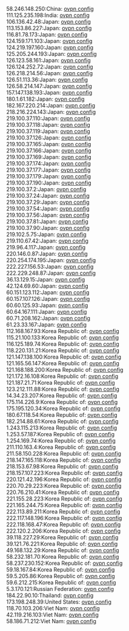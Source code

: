 58.246.148.250:China: [ovpn config](vpn/58_246_148_250.ovpn)  
111.125.235.198:India: [ovpn config](vpn/111_125_235_198.ovpn)  
106.136.42.48:Japan: [ovpn config](vpn/106_136_42_48.ovpn)  
113.153.86.227:Japan: [ovpn config](vpn/113_153_86_227.ovpn)  
116.81.78.173:Japan: [ovpn config](vpn/116_81_78_173.ovpn)  
124.159.171.103:Japan: [ovpn config](vpn/124_159_171_103.ovpn)  
124.219.197.160:Japan: [ovpn config](vpn/124_219_197_160.ovpn)  
125.205.244.193:Japan: [ovpn config](vpn/125_205_244_193.ovpn)  
126.123.58.161:Japan: [ovpn config](vpn/126_123_58_161.ovpn)  
126.124.252.72:Japan: [ovpn config](vpn/126_124_252_72.ovpn)  
126.218.214.56:Japan: [ovpn config](vpn/126_218_214_56.ovpn)  
126.51.113.36:Japan: [ovpn config](vpn/126_51_113_36.ovpn)  
126.58.214.147:Japan: [ovpn config](vpn/126_58_214_147.ovpn)  
157.147.138.193:Japan: [ovpn config](vpn/157_147_138_193.ovpn)  
180.1.61.182:Japan: [ovpn config](vpn/180_1_61_182.ovpn)  
182.167.220.214:Japan: [ovpn config](vpn/182_167_220_214.ovpn)  
218.216.224.143:Japan: [ovpn config](vpn/218_216_224_143.ovpn)  
219.100.37.110:Japan: [ovpn config](vpn/219_100_37_110.ovpn)  
219.100.37.118:Japan: [ovpn config](vpn/219_100_37_118.ovpn)  
219.100.37.119:Japan: [ovpn config](vpn/219_100_37_119.ovpn)  
219.100.37.126:Japan: [ovpn config](vpn/219_100_37_126.ovpn)  
219.100.37.165:Japan: [ovpn config](vpn/219_100_37_165.ovpn)  
219.100.37.166:Japan: [ovpn config](vpn/219_100_37_166.ovpn)  
219.100.37.169:Japan: [ovpn config](vpn/219_100_37_169.ovpn)  
219.100.37.174:Japan: [ovpn config](vpn/219_100_37_174.ovpn)  
219.100.37.177:Japan: [ovpn config](vpn/219_100_37_177.ovpn)  
219.100.37.179:Japan: [ovpn config](vpn/219_100_37_179.ovpn)  
219.100.37.190:Japan: [ovpn config](vpn/219_100_37_190.ovpn)  
219.100.37.2:Japan: [ovpn config](vpn/219_100_37_2.ovpn)  
219.100.37.24:Japan: [ovpn config](vpn/219_100_37_24.ovpn)  
219.100.37.29:Japan: [ovpn config](vpn/219_100_37_29.ovpn)  
219.100.37.54:Japan: [ovpn config](vpn/219_100_37_54.ovpn)  
219.100.37.56:Japan: [ovpn config](vpn/219_100_37_56.ovpn)  
219.100.37.81:Japan: [ovpn config](vpn/219_100_37_81.ovpn)  
219.100.37.90:Japan: [ovpn config](vpn/219_100_37_90.ovpn)  
219.102.5.75:Japan: [ovpn config](vpn/219_102_5_75.ovpn)  
219.110.67.42:Japan: [ovpn config](vpn/219_110_67_42.ovpn)  
219.96.4.117:Japan: [ovpn config](vpn/219_96_4_117.ovpn)  
220.146.0.87:Japan: [ovpn config](vpn/220_146_0_87.ovpn)  
220.254.174.195:Japan: [ovpn config](vpn/220_254_174_195.ovpn)  
222.227.156.53:Japan: [ovpn config](vpn/222_227_156_53.ovpn)  
222.229.248.87:Japan: [ovpn config](vpn/222_229_248_87.ovpn)  
36.13.129.15:Japan: [ovpn config](vpn/36_13_129_15.ovpn)  
42.124.69.60:Japan: [ovpn config](vpn/42_124_69_60.ovpn)  
60.151.123.112:Japan: [ovpn config](vpn/60_151_123_112.ovpn)  
60.157.107.126:Japan: [ovpn config](vpn/60_157_107_126.ovpn)  
60.60.125.93:Japan: [ovpn config](vpn/60_60_125_93.ovpn)  
60.64.167.111:Japan: [ovpn config](vpn/60_64_167_111.ovpn)  
60.71.208.162:Japan: [ovpn config](vpn/60_71_208_162.ovpn)  
61.23.33.167:Japan: [ovpn config](vpn/61_23_33_167.ovpn)  
112.168.167.93:Korea Republic of: [ovpn config](vpn/112_168_167_93.ovpn)  
115.21.100.133:Korea Republic of: [ovpn config](vpn/115_21_100_133.ovpn)  
116.125.189.74:Korea Republic of: [ovpn config](vpn/116_125_189_74.ovpn)  
118.220.131.21:Korea Republic of: [ovpn config](vpn/118_220_131_21.ovpn)  
121.147.138.100:Korea Republic of: [ovpn config](vpn/121_147_138_100.ovpn)  
121.165.56.147:Korea Republic of: [ovpn config](vpn/121_165_56_147.ovpn)  
121.168.188.200:Korea Republic of: [ovpn config](vpn/121_168_188_200.ovpn)  
121.172.16.108:Korea Republic of: [ovpn config](vpn/121_172_16_108.ovpn)  
121.187.21.71:Korea Republic of: [ovpn config](vpn/121_187_21_71.ovpn)  
123.212.111.88:Korea Republic of: [ovpn config](vpn/123_212_111_88.ovpn)  
14.34.23.207:Korea Republic of: [ovpn config](vpn/14_34_23_207.ovpn)  
175.114.226.9:Korea Republic of: [ovpn config](vpn/175_114_226_9.ovpn)  
175.195.120.34:Korea Republic of: [ovpn config](vpn/175_195_120_34.ovpn)  
180.67.118.54:Korea Republic of: [ovpn config](vpn/180_67_118_54.ovpn)  
182.214.88.61:Korea Republic of: [ovpn config](vpn/182_214_88_61.ovpn)  
1.243.115.213:Korea Republic of: [ovpn config](vpn/1_243_115_213.ovpn)  
1.253.57.187:Korea Republic of: [ovpn config](vpn/1_253_57_187.ovpn)  
1.254.169.74:Korea Republic of: [ovpn config](vpn/1_254_169_74.ovpn)  
211.110.163.4:Korea Republic of: [ovpn config](vpn/211_110_163_4.ovpn)  
211.58.150.228:Korea Republic of: [ovpn config](vpn/211_58_150_228.ovpn)  
218.147.165.118:Korea Republic of: [ovpn config](vpn/218_147_165_118.ovpn)  
218.153.67.98:Korea Republic of: [ovpn config](vpn/218_153_67_98.ovpn)  
218.157.107.223:Korea Republic of: [ovpn config](vpn/218_157_107_223.ovpn)  
220.121.42.196:Korea Republic of: [ovpn config](vpn/220_121_42_196.ovpn)  
220.70.29.223:Korea Republic of: [ovpn config](vpn/220_70_29_223.ovpn)  
220.76.210.41:Korea Republic of: [ovpn config](vpn/220_76_210_41.ovpn)  
221.155.28.223:Korea Republic of: [ovpn config](vpn/221_155_28_223.ovpn)  
221.165.244.75:Korea Republic of: [ovpn config](vpn/221_165_244_75.ovpn)  
222.113.89.211:Korea Republic of: [ovpn config](vpn/222_113_89_211.ovpn)  
222.117.148.196:Korea Republic of: [ovpn config](vpn/222_117_148_196.ovpn)  
222.118.168.47:Korea Republic of: [ovpn config](vpn/222_118_168_47.ovpn)  
222.120.2.206:Korea Republic of: [ovpn config](vpn/222_120_2_206.ovpn)  
39.118.227.29:Korea Republic of: [ovpn config](vpn/39_118_227_29.ovpn)  
39.121.76.221:Korea Republic of: [ovpn config](vpn/39_121_76_221.ovpn)  
49.168.132.29:Korea Republic of: [ovpn config](vpn/49_168_132_29.ovpn)  
58.232.181.70:Korea Republic of: [ovpn config](vpn/58_232_181_70.ovpn)  
58.237.230.152:Korea Republic of: [ovpn config](vpn/58_237_230_152.ovpn)  
59.18.167.84:Korea Republic of: [ovpn config](vpn/59_18_167_84.ovpn)  
59.5.205.86:Korea Republic of: [ovpn config](vpn/59_5_205_86.ovpn)  
59.6.212.215:Korea Republic of: [ovpn config](vpn/59_6_212_215.ovpn)  
5.3.170.121:Russian Federation: [ovpn config](vpn/5_3_170_121.ovpn)  
184.22.90.10:Thailand: [ovpn config](vpn/184_22_90_10.ovpn)  
173.198.248.39:United States: [ovpn config](vpn/173_198_248_39.ovpn)  
118.70.103.206:Viet Nam: [ovpn config](vpn/118_70_103_206.ovpn)  
42.119.216.103:Viet Nam: [ovpn config](vpn/42_119_216_103.ovpn)  
58.186.71.212:Viet Nam: [ovpn config](vpn/58_186_71_212.ovpn)  
